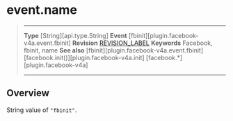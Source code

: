 
# event.name

> --------------------- ------------------------------------------------------------------------------------------
> __Type__              [String][api.type.String]
> __Event__             [fbinit][plugin.facebook-v4a.event.fbinit]
> __Revision__          [REVISION_LABEL](REVISION_URL)
> __Keywords__          Facebook, fbinit, name
> __See also__          [fbinit][plugin.facebook-v4a.event.fbinit]
>                       [facebook.init()][plugin.facebook-v4a.init]
>						[facebook.*][plugin.facebook-v4a]
> --------------------- ------------------------------------------------------------------------------------------

## Overview

String value of `"fbinit"`.
